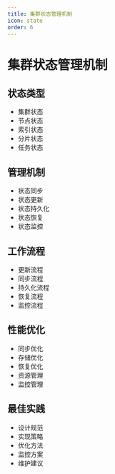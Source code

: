 ```yaml
---
title: 集群状态管理机制
icon: state
order: 6
---
```


# 集群状态管理机制

## 状态类型
- 集群状态
- 节点状态
- 索引状态
- 分片状态
- 任务状态

## 管理机制
- 状态同步
- 状态更新
- 状态持久化
- 状态恢复
- 状态监控

## 工作流程
- 更新流程
- 同步流程
- 持久化流程
- 恢复流程
- 监控流程

## 性能优化
- 同步优化
- 存储优化
- 恢复优化
- 资源管理
- 监控管理

## 最佳实践
- 设计规范
- 实现策略
- 优化方法
- 监控方案
- 维护建议
